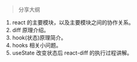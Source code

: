> 分享大纲

1.  react 的主要模块，以及主要模块之间的协作关系。
2.  diff 原理介绍。
3.  hook(状态)原理简介。
4.  hooks 相关小问题。
5.  useState 改变状态后 react-diff 的执行过程讲解。
